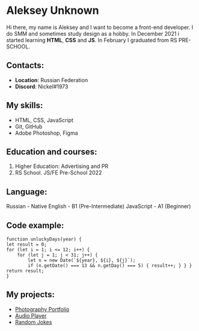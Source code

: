 
# Aleksey Unknown

Hi there, my name is Aleksey and I want to become a front-end developer. I do SMM and sometimes study design as a hobby. In December 2021 i started learning **HTML**, **CSS** and **JS**. In February I graduated from RS PRE-SCHOOL.

## Contacts:

-  **Location**: Russian Federation
-  **Discord**: Nickel#1973

## My skills:
- HTML, CSS, JavaScript
- Git, GitHub
- Adobe Photoshop, Figma

## Education and courses:

1. Higher Education: Advertising and PR
2. RS School. JS/FE Pre-School 2022

## Language:
Russian - Native
English - B1 (Pre-Intermediate)
JavaScript - A1 (Beginner)

## Code example:

	function unluckyDays(year) {
	let result = 0;
	for (let i = 1; i <= 12; i++) {
		for (let j = 1; j < 31; j++) {
			let n = new Date(`${year}, ${i}, ${j}`);
			if (n.getDate() === 13 && n.getDay() === 5) { result++; } } }
	return result;
	}
            
## My projects:
- [Photography Portfolio](https://xposed01.github.io/rs-stage0/portfolio/)
- [Audio Player](https://xposed01.github.io/rs-stage0/audio-player/)
- [Random Jokes](https://xposed01.github.io/rs-stage0/random-jokes/)

